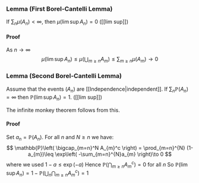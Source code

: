 ### Lemma (First Borel-Cantelli Lemma)
If $\sum_{n}\mu(A_{n})<\infty$, then $\mu(\lim\sup A_{n})=0$ ([[lim sup]])
#### Proof
As $n\to \infty$
$$
\mu(\lim\sup A_{n})\leq \mu\left( \bigcup_{m\geq n}A_{m} \right)\leq \sum_{m\geq n}\mu(A_{m})\to 0
$$
### Lemma (Second Borel-Cantelli Lemma)
Assume that the events $(A_{n})$ are [[Independence|independent]]. 
If $\sum_{n}\mathbb{P}(A_{n})=\infty$ then $\mathbb{P}(\lim\sup A_{n})=1$. ([[lim sup]])

The infinite monkey theorem follows from this.
#### Proof
Set $a_{n}=\mathbb{P}(A_{n})$. For all $n$ and $N\geq n$ we have:
$$
\mathbb{P}\left( \bigcap_{m=n}^N A_{m}^c \right) = \prod_{m=n}^{N} (1-a_{m})\leq \exp\left( -\sum_{m=n}^{N}a_{m} \right)\to 0
$$
where we used $1-a\leq \exp(-a)$
Hence $\mathbb{P}\left( \bigcap_{m\geq n}A_{m}^c \right)=0$ for all $n$
So $\mathbb{P}(\lim\sup A_{n})=1-\mathbb{P}\left( \bigcup _{n}\bigcap_{m\geq n}A_{m}^c \right)=1$

